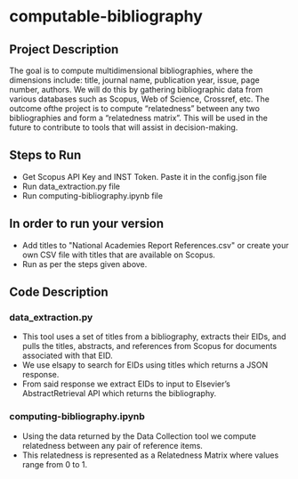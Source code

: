 # computable-bibliography
## Project Description  
The goal is to compute multidimensional bibliographies, where the dimensions include: title, journal name, publication year, issue, page number, authors. We will do this by gathering bibliographic data from various databases such as Scopus, Web of Science, Crossref, etc. The outcome ofthe project is to compute “relatedness” between any two bibliographies and form a “relatedness matrix”. This will be used in the future to contribute to tools that will assist in decision-making.  

## Steps to Run
- Get Scopus API Key and INST Token. Paste it in the config.json file
- Run data_extraction.py file  
- Run computing-bibliography.ipynb file  

## In order to run your version
- Add titles to "National Academies Report References.csv" or create your own CSV file with titles that are available on Scopus.
- Run as per the steps given above.  

## Code Description  

### data_extraction.py
- This tool uses a set of titles from a bibliography, extracts their EIDs, and pulls the titles, abstracts, and references from Scopus for documents associated with that EID.
- We use elsapy to search for EIDs using titles which returns a JSON response.  
- From said response we extract EIDs to input to Elsevier’s AbstractRetrieval API which returns the bibliography.

### computing-bibliography.ipynb
- Using the data returned by the Data Collection tool we compute relatedness between any pair of reference items.  
- This relatedness is represented as a Relatedness Matrix where values range from 0 to 1.  
